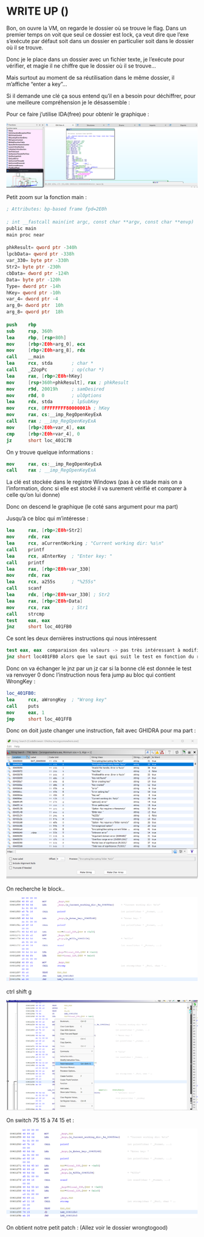 # WRITE UP ()

Bon, on ouvre la VM, on regarde le dossier où se trouve le flag. Dans un premier temps on voit que seul ce dossier est lock, ça veut dire que l’exe s’exécute par défaut soit dans un dossier en particulier soit dans le dossier où il se trouve. 

Donc je le place dans un dossier avec un fichier texte, je l’exécute pour vérifier, et magie il ne chiffre que le dossier où il se trouve… 

Mais surtout au moment de sa réutilisation dans le même dossier, il m’affiche “enter a key”… 

Si il demande une clé ça sous entend qu’il en a besoin pour déchiffrer, pour une meilleure compréhension je le désassemble : 

Pour ce faire j’utilise IDA(free) pour obtenir le graphique : 

![Untitled](images/Untitled.png)

Petit zoom sur la fonction main : 

```nasm
; Attributes: bp-based frame fpd=2E0h

; int __fastcall main(int argc, const char **argv, const char **envp)
public main
main proc near

phkResult= qword ptr -340h
lpcbData= qword ptr -338h
var_330= byte ptr -330h
Str2= byte ptr -230h
cbData= dword ptr -124h
Data= byte ptr -120h
Type= dword ptr -14h
hKey= qword ptr -10h
var_4= dword ptr -4
arg_0= dword ptr  10h
arg_8= qword ptr  18h

push    rbp
sub     rsp, 360h
lea     rbp, [rsp+80h]
mov     [rbp+2E0h+arg_0], ecx
mov     [rbp+2E0h+arg_8], rdx
call    __main
lea     rcx, stda       ; char *
call    _Z2opPc         ; op(char *)
lea     rax, [rbp+2E0h+hKey]
mov     [rsp+360h+phkResult], rax ; phkResult
mov     r9d, 20019h     ; samDesired
mov     r8d, 0          ; ulOptions
lea     rdx, stda       ; lpSubKey
mov     rcx, 0FFFFFFFF80000001h ; hKey
mov     rax, cs:__imp_RegOpenKeyExA 
call    rax ; __imp_RegOpenKeyExA
mov     [rbp+2E0h+var_4], eax
cmp     [rbp+2E0h+var_4], 0
jz      short loc_401C7B
```

On y trouve quelque informations : 

```nasm
mov     rax, cs:__imp_RegOpenKeyExA 
call    rax ; __imp_RegOpenKeyExA
```

La clé est stockée dans le registre Windows (pas à ce stade mais on a l’information, donc si elle est stocké il va surement vérifié et comparer à celle qu’on lui donne)

Donc on descend le graphique (le coté sans argument pour ma part) 

Jusqu’à ce bloc qui m’intéresse : 

```nasm
lea     rax, [rbp+2E0h+Str2]
mov     rdx, rax
lea     rcx, aCurrentWorking ; "Current working dir: %s\n"
call    printf
lea     rcx, aEnterKey  ; "Enter key: "
call    printf
lea     rax, [rbp+2E0h+var_330]
mov     rdx, rax
lea     rcx, a255s      ; "%255s"
call    scanf
lea     rdx, [rbp+2E0h+var_330] ; Str2
lea     rax, [rbp+2E0h+Data]
mov     rcx, rax        ; Str1
call    strcmp
test    eax, eax
jnz     short loc_401FB0
```

Ce sont les deux dernières instructions qui nous intéressent 

```nasm
test eax, eax  comparaison des valeurs -> pas très intéressant à modifier 
jnz short loc401FB0 alors que le saut qui suit le test en fonction du résultat l'ai 
```

Donc on va échanger le jnz par un jz car si la bonne clé est donnée le test va renvoyer 0 donc l’instruction nous fera jump au bloc qui contient WrongKey : 

```nasm
loc_401FB0:
lea     rcx, aWrongKey  ; "Wrong key"
call    puts
mov     eax, 1
jmp     short loc_401FFB
```

Donc on doit juste changer une instruction, fait avec GHIDRA pour ma part : 

![Untitled](images/Untitled%201.png)

On recherche le block.. 

![Untitled](images/Untitled%202.png)

ctrl shift g 

![Untitled](images/Untitled%203.png)

On switch 75 15 à 74 15 et : 

![Untitled](images/Untitled%204.png)

On obtient notre petit patch :
(Allez voir le dossier wrongtogood)
